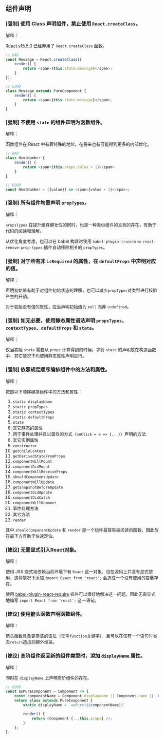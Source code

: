 ## 组件声明

### [强制]  使用 Class 声明组件，禁止使用 `React.createClass`。

解释：

[React v15.5.0](https://facebook.github.io/react/blog/2017/04/07/react-v15.5.0.html) 已经弃用了 `React.createClass` 函数。

```js
// BAD
const Message = React.createClass({
    render() {
        return <span>{this.state.message}</span>;
    }
});

// GOOD
class Message extends PureComponent {
    render() {
        return <span>{this.state.message}</span>;
    }
}
```

### [强制] 不使用 `state` 的组件声明为函数组件。

解释：

函数组件在 React 中有着特殊的地位，在将来也有可能得到更多的内部优化。

```js
// BAD
class NextNumber {
    render() {
        return <span>{this.props.value + 1}</span>
    }
}

// GOOD
const NextNumber = ({value}) => <span>{value + 1}</span>;
```

### [强制] 所有组件均需声明 `propTypes`。

解释：

`propsTypes` 在提升组件健壮性的同时，也是一种类似组件的文档的存在，有助于代码的阅读和理解。

从优化角度考虑，也可以在 babel 构建时使用 `babel-plugin-transform-react-remove-prop-types` 插件自动移除相关的 `propTypes`。

### [强制] 对于所有非 `isRequired` 的属性，在 `defaultProps` 中声明对应的值。

解释：

声明初始值有助于对组件初始状态的理解，也可以减少`propTypes`对类型进行校验产生的开销。

对于初始没有值的属性，应当声明初始值为 `null` 而非 `undefined`。

### [强制] 如无必要，使用静态属性语法声明 `propsTypes`、`contextTypes`、`defaultProps` 和 `state`。

解释：

仅当初始 `state` 需要从 `props` 计算得到的时候，才将 `state` 的声明放在构造函数中，其它情况下均使用静态属性声明进行。

### [强制] 依照规定顺序编排组件中的方法和属性。

解释：

按照以下顺序编排组件中的方法和属性：

1. `static displayName`
2. `static propTypes`
3. `static contextTypes`
4. `static defaultProps`
5. `state`
6. 其它静态的属性
7. 用于事件处理并且以属性的方式（`onClick = e => {...}`）声明的方法
8. 其它实例属性
9. `constructor`
10. `getChildContext`
11. `getDerivedStateFromProps`
12. `componentWillMount`
13. `componentDidMount`
14. `componentWillReceiveProps`
15. `shouldComponentUpdate`
16. `componentWillUpdate`
17. `getSnapshotBeforeUpdate`
18. `componentDidUpdate`
19. `componentDidCatch`
20. `componentWillUnmount`
21. 事件处理方法
22. 其它方法
23. `render`

其中 `shouldComponentUpdate` 和 `render` 是一个组件最容易被阅读的函数，因此放在最下方有助于快速定位。

### [建议] 无需显式引入React对象。

解释：

使用 JSX 隐式地依赖当前环境下有 `React` 这一对象，但在源码上并没有显式使用，这种情况下添加 `import React from 'react';` 会造成一个没有使用的变量存在。

使用 [babel-plugin-react-require](https://www.npmjs.com/package/babel-plugin-react-require) 插件可以很好地解决这一问题，因此无需显式地编写 `import React from 'react';` 这一语句。

### [建议] 使用箭头函数声明函数组件。

解释：

箭头函数具备更简洁的语法（无需`function`关键字），且可以在仅有一个语句时省去`return`造成的额外缩进。

### [建议] 高阶组件返回新的组件类型时，添加 `displayName` 属性。

解释：

同时在 `displayName` 上声明高阶组件的存在。

```js
// GOOD
const asPureComponent = Component => {
    const componentName = Component.displayName || Component.name || 'UnknownComponent';
    return class extends PureComponent {
        static displayName = `asPure(${componentName})`

        render() {
            return <Component {...this.props} />;
        }
    };
};
```
